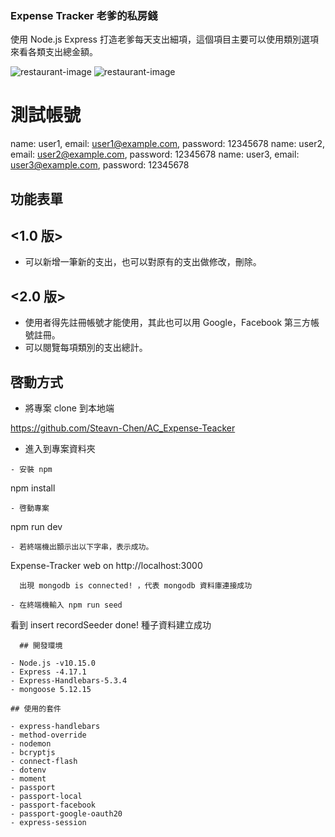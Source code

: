 ### Expense Tracker 老爹的私房錢

使用 Node.js Express 打造老爹每天支出細項，這個項目主要可以使用類別選項來看各類支出總金額。

![restaurant-image](https://github.com/Steavn-Chen/AC_Expense-Teacker/blob/main/public/image/%E8%A8%BB%E5%86%8A%E9%A0%81.PNG)
![restaurant-image](https://github.com/Steavn-Chen/AC_Expense-Teacker/blob/main/public/image/%E9%A0%81%E9%A6%96.PNG)

# 測試帳號

name: user1, email: user1@example.com, password: 12345678 
name: user2, email: user2@example.com, password: 12345678
name: user3, email: user3@example.com, password: 12345678

## 功能表單

## <1.0 版>

- 可以新增一筆新的支出，也可以對原有的支出做修改，刪除。
## <2.0 版>

- 使用者得先註冊帳號才能使用，其此也可以用 Google，Facebook 第三方帳號註冊。
- 可以閱覽每項類別的支出總計。

## 啓動方式

- 將專案 clone 到本地端

https://github.com/Steavn-Chen/AC_Expense-Teacker

- 進入到專案資料夾
```
- 安裝 npm
```
  npm install
```
- 啓動專案
```
  npm run dev
```
- 若終端機出顥示出以下字串，表示成功。
```
  Expense-Tracker web on http://localhost:3000
```
  出現 mongodb is connected! ，代表 mongodb 資料庫連接成功

- 在終端機輸入 npm run seed
```
  看到 insert recordSeeder done! 種子資料建立成功
```
  ## 開發環境

- Node.js -v10.15.0
- Express -4.17.1
- Express-Handlebars-5.3.4
- mongoose 5.12.15

## 使用的套件

- express-handlebars
- method-override
- nodemon
- bcryptjs
- connect-flash
- dotenv
- moment
- passport
- passport-local
- passport-facebook
- passport-google-oauth20
- express-session
